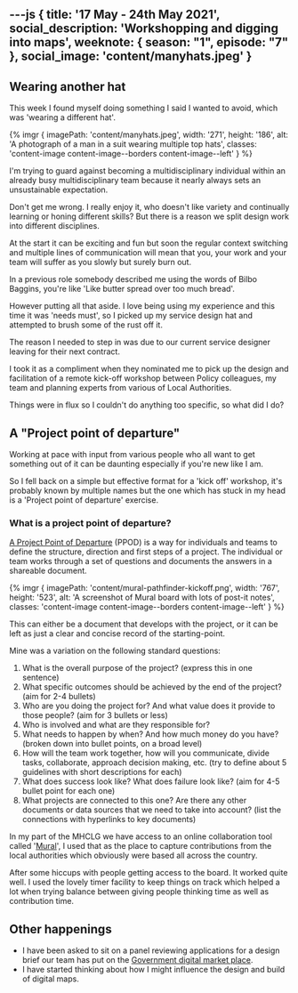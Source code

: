 ---js
{
  title: '17 May - 24th May 2021',
  social_description: 'Workshopping and digging into maps',
  weeknote: {
    season: "1",
    episode: "7"
  },
  social_image: 'content/manyhats.jpeg'
}
---

## Wearing another hat

This week I found myself doing something I said I wanted to avoid, which was 'wearing a different hat'.

{% imgr { imagePath: 'content/manyhats.jpeg', width: '271', height: '186', alt: 'A photograph of a man in a suit wearing multiple top hats', classes: 'content-image content-image--borders content-image--left' } %}

I'm trying to guard against becoming a multidisciplinary individual within an already busy multidisciplinary team because it nearly always sets an unsustainable expectation.

Don't get me wrong. I really enjoy it, who doesn't like variety and continually learning or honing different skills? But there is a reason we split design work into different disciplines.

At the start it can be exciting and fun but soon the regular context switching and multiple lines of communication will mean that you, your work and your team will suffer as you slowly but surely burn out.

In a previous role somebody described me using the words of Bilbo Baggins, you're like 'Like butter spread over too much bread'.

However putting all that aside. I love being using my experience and this time it was 'needs must', so I picked up my service design hat and attempted to brush some of the rust off it.

The reason I needed to step in was due to our current service designer leaving for their next contract.

I took it as a compliment when they nominated me to pick up the design and facilitation of a remote kick-off workshop between Policy colleagues, my team and planning experts from various of Local Authorities.

Things were in flux so I couldn't do anything too specific, so what did I do?

## A "Project point of departure"

Working at pace with input from various people who all want to get something out of it can be daunting especially if you're new like I am.

So I fell back on a simple but effective format for a 'kick off' workshop, it's probably known by multiple names but the one which has stuck in my head is a 'Project point of departure' exercise.

### What is a project point of departure?

[A Project Point of Departure](https://toolbox.hyperisland.com/project-point-of-departure) (PPOD) is a way for individuals and teams to define the structure, direction and first steps of a project. The individual or team works through a set of questions and documents the answers in a shareable document.

{% imgr { imagePath: 'content/mural-pathfinder-kickoff.png', width: '767', height: '523', alt: 'A screenshot of Mural board with lots of post-it notes', classes: 'content-image content-image--borders content-image--left' } %}

This can either be a document that develops with the project, or it can be left as just a clear and concise record of the starting-point.

Mine was a variation on the following standard questions:

  1. What is the overall purpose of the project? (express this in one sentence)
  2. What specific outcomes should be achieved by the end of the project? (aim for 2-4 bullets)
  3. Who are you doing the project for? And what value does it provide to those people? (aim for 3 bullets or less)
  4. Who is involved and what are they responsible for?
  5. What needs to happen by when? And how much money do you have? (broken down into bullet points, on a broad level)
  6. How will the team work together, how will you communicate, divide tasks, collaborate, approach decision making, etc. (try to define about 5 guidelines with short descriptions for each)
  7. What does success look like? What does failure look like? (aim for 4-5 bullet point for each one)
  8. What projects are connected to this one? Are there any other documents or data sources that we need to take into account? (list the connections with hyperlinks to key documents)

In my part of the MHCLG we have access to an online collaboration tool called '[Mural](https://www.mural.co/)', I used that as the place to capture contributions from the local authorities which obviously were based all across the country.

After some hiccups with people getting access to the board. It worked quite well. I used the lovely timer facility to keep things on track which helped a lot when trying balance between giving people thinking time as well as contribution time.

## Other happenings

- I have been asked to sit on a panel reviewing applications for a design brief our team has put on the [Government digital market place](https://www.digitalmarketplace.service.gov.uk/).
- I have started thinking about how I might influence the design and build of digital maps.
